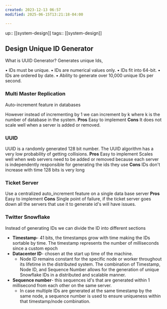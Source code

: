 ```yaml
---
created: 2023-12-13 06:57
modified: 2025-06-15T13:21:18-04:00

---
```

up::  [[system-design]]
tags:: [[system-design]]

## Design Unique ID Generator

What is UUID Generator?
Generates unique Ids,

• IDs must be unique.
• IDs are numerical values only.
• IDs fit into 64-bit.
• IDs are ordered by date.
• Ability to generate over 10,000 unique IDs per second.

### Multi Master Replication
Auto-increment feature in databases

However instead of incrementing by 1 we can increment by k where k is the number of database in the system.
**Pros**
Easy to implement
**Cons**
It does not scale well when a server is added or removed.
### UUID
UUID is a randomly generated 128 bit number. The UUID algorithm has a very low probability of getting collisions.
**Pros**
Easy to implement
Scales well when web servers need to be added or removed because each server is independently responsible for generating the ids they use
**Cons**
IDs don't increase with time
128 bits is very long
### Ticket Server
Use a centralized auto_increment feature on a single data base server
**Pros**
Easy to implement
**Cons**
Single point of failure, if the ticket server goes down all the servers that use it to generate id's will have issues.

### Twitter Snowflake
Instead of generating IDs we can divide the ID into different sections
- **Timestamp**- 41 bits, the timestamps grow with time making the IDs sortable by time. The timestamp represents the number of milliseconds since a custom epoch
- **Datacenter ID**-  chosen at the start up time of the machine.
	- Node ID remains constant for the specific node or worker throughout its lifetime in the distributed system. The combination of Timestamp, Node ID, and Sequence Number allows for the generation of unique Snowflake IDs in a distributed and scalable manner.
- **Sequence number**- this sequences id's that are generated within 1 millisecond from each other on the same server.
	- In case multiple IDs are generated at the same timestamp by the same node, a sequence number is used to ensure uniqueness within that timestamp/node combination.
